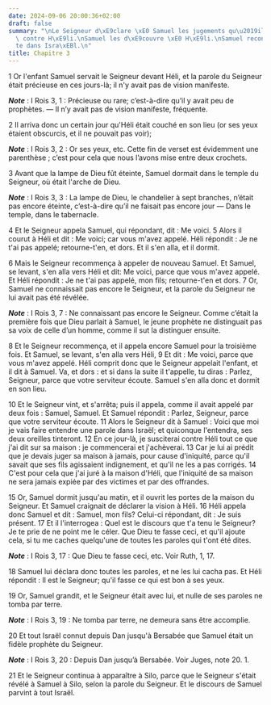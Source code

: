```yaml
---
date: 2024-09-06 20:00:36+02:00
draft: false
summary: "\nLe Seigneur d\xE9clare \xE0 Samuel les jugements qu\u2019il va exercer\
  \ contre H\xE9li.\nSamuel les d\xE9couvre \xE0 H\xE9li.\nSamuel reconnu proph\xE8\
  te dans Isra\xEBl.\n"
title: Chapitre 3
---
```





1 Or l'enfant Samuel servait le Seigneur devant Héli, et la parole du Seigneur était précieuse en ces jours-là; il n'y avait pas de vision manifeste.

***Note*** :  I Rois 3, 1 : Précieuse ou rare; c’est-à-dire qu’il y avait peu de prophètes. ― Il n’y avait pas de vision manifeste, fréquente.


2 Il arriva donc un certain jour qu'Héli était couché en son lieu (or ses yeux étaient obscurcis, et il ne pouvait pas voir);

***Note*** :  I Rois 3, 2 : Or ses yeux, etc. Cette fin de verset est évidemment une parenthèse ; c’est pour cela que nous l’avons mise entre deux crochets.

3 Avant que la lampe de Dieu fût éteinte, Samuel dormait dans le temple du Seigneur, où était l'arche de Dieu.

***Note*** :  I Rois 3, 3 : La lampe de Dieu, le chandelier à sept branches, n’était pas encore éteinte, c’est-à-dire qu’il ne faisait pas encore jour ― Dans le temple, dans le tabernacle.

4 Et le Seigneur appela Samuel, qui répondant, dit : Me voici. 5 Alors il courut à Héli et dit : Me voici; car vous m'avez appelé. Héli répondit : Je ne t'ai pas appelé; retourne-t'en, et dors. Et il s'en alla, et il dormit.


6 Mais le Seigneur recommença à appeler de nouveau Samuel. Et Samuel, se levant, s'en alla vers Héli et dit: Me voici, parce que vous m'avez appelé. Et Héli répondit : Je ne t'ai pas appelé, mon fils; retourne-t'en et dors. 7 Or, Samuel ne connaissait pas encore le Seigneur, et la parole du Seigneur ne lui avait pas été révélée.

***Note*** :  I Rois 3, 7 : Ne connaissant pas encore le Seigneur. Comme c’était la première fois que Dieu parlait à Samuel, le jeune prophète ne distinguait pas sa voix de celle d’un homme, comme il sut la distinguer ensuite.


8 Et le Seigneur recommença, et il appela encore Samuel pour la troisième fois. Et Samuel, se levant, s'en alla vers Héli, 9 Et dit : Me voici, parce que vous m'avez appelé. Héli comprit donc que le Seigneur appelait l'enfant, et il dit à Samuel. Va, et dors : et si dans la suite il t'appelle, tu diras : Parlez, Seigneur, parce que votre serviteur écoute. Samuel s'en alla donc et dormit en son lieu.


10 Et le Seigneur vint, et s'arrêta; puis il appela, comme il avait appelé par deux fois : Samuel, Samuel. Et Samuel répondit : Parlez, Seigneur, parce que votre serviteur écoute. 11 Alors le Seigneur dit à Samuel : Voici que moi je vais faire entendre une parole dans Israël; et quiconque l'entendra, ses deux oreilles tinteront. 12 En ce jour-là, je susciterai contre Héli tout ce que j'ai dit sur sa maison : je commencerai et j'achèverai. 13 Car je lui ai prédit que je devais juger sa maison à jamais, pour cause d'iniquité, parce qu'il savait que ses fils agissaient indignement, et qu'il ne les a pas corrigés. 14 C'est pour cela que j'ai juré à la maison d'Héli, que l'iniquité de sa maison ne sera jamais expiée par des victimes et par des offrandes.


15 Or, Samuel dormit jusqu'au matin, et il ouvrit les portes de la maison du Seigneur. Et Samuel craignait de déclarer la vision à Héli. 16 Héli appela donc Samuel et dit : Samuel, mon fils? Celui-ci répondant, dit : Je suis présent. 17 Et il l'interrogea : Quel est le discours que t'a tenu le Seigneur? Je te prie de ne point me le céler. Que Dieu te fasse ceci, et qu'il ajoute cela, si tu me caches quelqu'une de toutes les paroles qui t'ont été dites.

***Note*** :  I Rois 3, 17 : Que Dieu te fasse ceci, etc. Voir Ruth, 1, 17.

18 Samuel lui déclara donc toutes les paroles, et ne les lui cacha pas. Et Héli répondit : Il est le Seigneur; qu'il fasse ce qui est bon à ses yeux.


19 Or, Samuel grandit, et le Seigneur était avec lui, et nulle de ses paroles ne tomba par terre.

***Note*** :  I Rois 3, 19 : Ne tomba par terre, ne demeura sans être accomplie.

20 Et tout Israël connut depuis Dan jusqu'à Bersabée que Samuel était un fidèle prophète du Seigneur.

***Note*** :  I Rois 3, 20 : Depuis Dan jusqu’à Bersabée. Voir Juges, note 20. 1.

21 Et le Seigneur continua à apparaître à Silo, parce que le Seigneur s'était révélé à Samuel à Silo, selon la parole du Seigneur. Et le discours de Samuel parvint à tout Israël.

